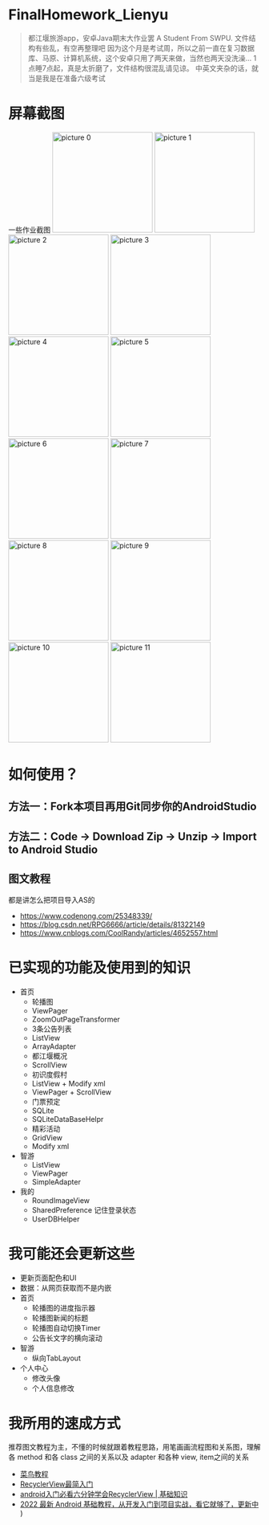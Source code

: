 # FinalHomework_Lienyu
> 都江堰旅游app，安卓Java期末大作业罢
A Student From SWPU. 文件结构有些乱，有空再整理吧
因为这个月是考试周，所以之前一直在复习数据库、马原、计算机系统，这个安卓只用了两天来做，当然也两天没洗澡...
1点睡7点起，真是太折磨了，文件结构很混乱请见谅。
中英文夹杂的话，就当是我是在准备六级考试

# 屏幕截图
一些作业截图
<img alt="picture 0" src="https://cdn.jsdelivr.net/gh/LeonYew-SWPU/FileTem@main/imgs/a632eea3861f709e99347c689dfe47cd851efe20315626082c55e54ca9035f33.png" width="200" />  <img alt="picture 1" src="https://cdn.jsdelivr.net/gh/LeonYew-SWPU/FileTem@main/imgs/a486699a977b2430679ce2c66181cf8a54896ff88d13d8ed21a7e749a049fee5.png" width="200" />  <img alt="picture 2" src="https://cdn.jsdelivr.net/gh/LeonYew-SWPU/FileTem@main/imgs/941b25d839955a88b19fb51b3f87fd32950d504de379f33c292567df2b47d167.png" width="200" />  <img alt="picture 3" src="https://cdn.jsdelivr.net/gh/LeonYew-SWPU/FileTem@main/imgs/bf02d081143526727fae81a23ab3890a210dfa065a382155fb7aeb37e5175d3c.png" width="200" />  <img alt="picture 4" src="https://cdn.jsdelivr.net/gh/LeonYew-SWPU/FileTem@main/imgs/867b5a6c4c0d50c42fdcd048a717c3db293ec0a0a2bc9cc3d7bc0370e50d8778.png" width="200" />  <img alt="picture 5" src="https://cdn.jsdelivr.net/gh/LeonYew-SWPU/FileTem@main/imgs/55de4cae9b4f24b9a18196c37503ab88517b23e299de97109a5e2dc8d7361d16.png" width="200" />  <img alt="picture 6" src="https://cdn.jsdelivr.net/gh/LeonYew-SWPU/FileTem@main/imgs/701ea3ff4b7fa568c0ebd1b0967081f85cbde239186fb477f50353ea73e8c7e5.png" width="200" />  <img alt="picture 7" src="https://cdn.jsdelivr.net/gh/LeonYew-SWPU/FileTem@main/imgs/7dfcc0836bf099fd1e8b1a9b727340bcfef5984ffa9ffbc7e2d4b8ad094016c0.png" width="200" />  <img alt="picture 8" src="https://cdn.jsdelivr.net/gh/LeonYew-SWPU/FileTem@main/imgs/4f1ddcd587f3dff4c7772296deb96b52f3f15552acb5e06d25c10ab2e0bf31da.png" width="200" />  <img alt="picture 9" src="https://cdn.jsdelivr.net/gh/LeonYew-SWPU/FileTem@main/imgs/c4db1ac546df4e4c87554411627e516a792db34491f4c878786ff44660df86c9.png" width="200" />  <img alt="picture 10" src="https://cdn.jsdelivr.net/gh/LeonYew-SWPU/FileTem@main/imgs/982b54b5ea283d41569fccb223192e619f1a51c505acfe45cd3674d412152123.png" width="200" />  <img alt="picture 11" src="https://cdn.jsdelivr.net/gh/LeonYew-SWPU/FileTem@main/imgs/f4c69b6d97ab5aba77120426a45495b0f5b24ffc7fb764f121dda1442717f34f.png" width="200" />  

# 如何使用？
## 方法一：Fork本项目再用Git同步你的AndroidStudio
## 方法二：Code -> Download Zip -> Unzip -> Import to Android Studio
## 图文教程
都是讲怎么把项目导入AS的
- https://www.codenong.com/25348339/
- https://blog.csdn.net/RPG6666/article/details/81322149
- https://www.cnblogs.com/CoolRandy/articles/4652557.html

# 已实现的功能及使用到的知识
  - 首页
    -  轮播图 
      -  ViewPager
      -  ZoomOutPageTransformer
    -  3条公告列表 
      -  ListView
      -  ArrayAdapter
    -  都江堰概况
      - ScrollView 
    -  初识度假村
      -  ListView + Modify xml
      -  ViewPager + ScrollView
    -  门票预定
      - SQLite
      - SQLiteDataBaseHelpr 
    -  精彩活动
      - GridView
      - Modify xml 
  - 智游
    - ListView
    - ViewPager
    - SimpleAdapter
  - 我的
    - RoundImageView
    - SharedPreference 记住登录状态
    - UserDBHelper

# 我可能还会更新这些

- 更新页面配色和UI
- 数据：从网页获取而不是内嵌
- 首页
  - 轮播图的进度指示器
  - 轮播图新闻的标题
  - 轮播图自动切换Timer
  - 公告长文字的横向滚动
- 智游
  - 纵向TabLayout
- 个人中心
  - 修改头像
  - 个人信息修改

# 我所用的速成方式
推荐图文教程为主，不懂的时候就跟着教程思路，用笔画画流程图和关系图，理解各 method 和各 class 之间的关系以及 adapter 和各种 view, item之间的关系

- [菜鸟教程](https://www.runoob.com/w3cnote/android-tutorial-intro.html)
- [RecyclerView最简入门](https://www.bilibili.com/video/BV1cz411z74r/)
- [android入门必看六分钟学会RecyclerView | 基础知识](https://www.bilibili.com/video/BV1YW4y177tk/)
- [2022 最新 Android 基础教程，从开发入门到项目实战，看它就够了，更新中](https://www.bilibili.com/video/BV19U4y1R7zV/) )

